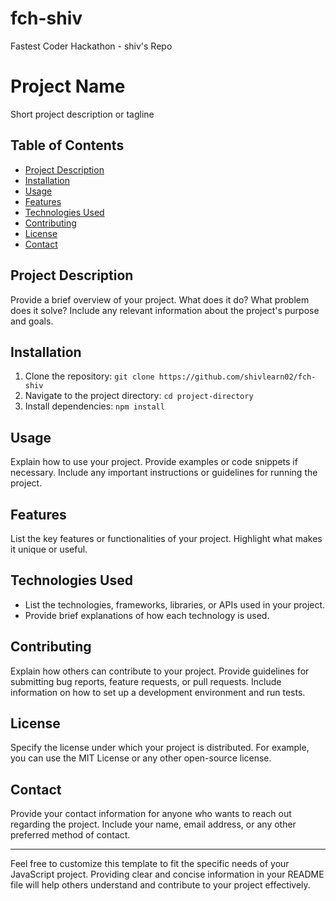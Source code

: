 # fch-shiv
Fastest Coder Hackathon - shiv's Repo


# Project Name

Short project description or tagline

## Table of Contents

- [Project Description](#project-description)
- [Installation](#installation)
- [Usage](#usage)
- [Features](#features)
- [Technologies Used](#technologies-used)
- [Contributing](#contributing)
- [License](#license)
- [Contact](#contact)

## Project Description

Provide a brief overview of your project. What does it do? What problem does it solve? Include any relevant information about the project's purpose and goals.

## Installation

1. Clone the repository: `git clone https://github.com/shivlearn02/fch-shiv`
2. Navigate to the project directory: `cd project-directory`
3. Install dependencies: `npm install`

## Usage

Explain how to use your project. Provide examples or code snippets if necessary. Include any important instructions or guidelines for running the project.

## Features

List the key features or functionalities of your project. Highlight what makes it unique or useful.

## Technologies Used

- List the technologies, frameworks, libraries, or APIs used in your project.
- Provide brief explanations of how each technology is used.

## Contributing

Explain how others can contribute to your project. Provide guidelines for submitting bug reports, feature requests, or pull requests. Include information on how to set up a development environment and run tests.

## License

Specify the license under which your project is distributed. For example, you can use the MIT License or any other open-source license.

## Contact

Provide your contact information for anyone who wants to reach out regarding the project. Include your name, email address, or any other preferred method of contact.

---

Feel free to customize this template to fit the specific needs of your JavaScript project. Providing clear and concise information in your README file will help others understand and contribute to your project effectively.
